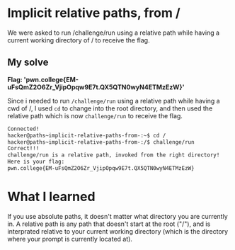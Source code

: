# Implicit relative paths, from /

We were asked to run /challenge/run using a relative path while having a current working directory of / to receive the flag.

## My solve
**Flag: 'pwn.college{EM-uFsQmZ2O6Zr_VjipOpqw9E7t.QX5QTN0wyN4ETMzEzW}'** 

Since i needed to run ``/challenge/run`` using a relative path while having a cwd of /, I used ``cd`` to change into the root directory, and then used the relative path which is now ``challenge/run`` to receive the flag.

```bash
Connected!
hacker@paths~implicit-relative-paths-from-:~$ cd /
hacker@paths~implicit-relative-paths-from-:/$ challenge/run
Correct!!!
challenge/run is a relative path, invoked from the right directory!
Here is your flag:
pwn.college{EM-uFsQmZ2O6Zr_VjipOpqw9E7t.QX5QTN0wyN4ETMzEzW}
```

# What I learned

If you use absolute paths, it doesn't matter what directory you are currently in. A relative path is any path that doesn't start at the root ("/"), and is interprated relative to your current working directory (which is the directory where your prompt is currently located at).